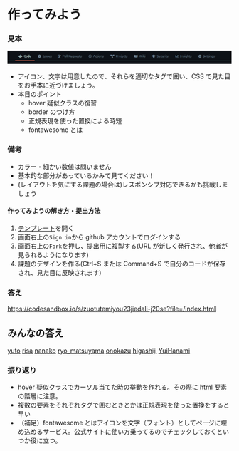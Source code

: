 # 作ってみよう

### 見本

![practice23](./img/practice23.gif)

- アイコン、文字は用意したので、それらを適切なタグで囲い、CSS で見た目をお手本に近づけましょう。
- 本日のポイント
  - hover 疑似クラスの復習
  - border のつけ方
  - 正規表現を使った置換による時短
  - fontawesome とは

### 備考

- カラー・細かい数値は問いません
- 基本的な部分があっているかみて見てください！
- (レイアウトを気にする課題の場合は)レスポンシブ対応できるかも挑戦しましょう

#### 作ってみようの解き方・提出方法

1. [テンプレート](https://codesandbox.io/s/zuotutemiyou23-lwk6d)を開く
2. 画面右上の`Sign in`から github アカウントでログインする
3. 画面右上の`Fork`を押し、提出用に複製する(URL が新しく発行され、他者が見られるようになります)
4. 課題のデザインを作る(Ctrl+S または Command+S で自分のコードが保存され、見た目に反映されます)

### 答え

https://codesandbox.io/s/zuotutemiyou23jiedali-j20se?file=/index.html

## みんなの答え

[yuto](https://codesandbox.io/s/zuotutemiyou23-forked-d679o?file=/style.css)
[risa](https://codesandbox.io/s/zuotutemiyou23-forked-zqv54?file=/style.css)
[nanako](https://codesandbox.io/s/zuotutemiyou23-forked-mbjk2?file=/style.css:128-135)
[ryo_matsuyama](https://codesandbox.io/s/zuotutemiyou23-forked-xj1b3?file=/style.css)
[onokazu](https://codesandbox.io/s/zuotutemiyou23-forked-rg9x6?file=/style.css)
[higashiji](https://codesandbox.io/s/zuotutemiyou23-forked-f6q2s?file=/index.html)
[YuiHanami](https://codesandbox.io/s/zuotutemiyou23-forked-ltibb?file=/style.css)

### 振り返り

- hover 疑似クラスでカーソル当てた時の挙動を作れる。その際に html 要素の階層に注意。
- 複数の要素をそれぞれタグで囲むときとかは正規表現を使った置換をすると早い
- （補足）fontawesome とはアイコンを文字（フォント）としてページに埋め込めるサービス。公式サイトに使い方乗ってるのでチェックしておくといつか役に立つ。
